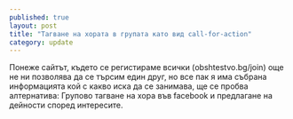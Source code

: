 ```yaml
---
published: true
layout: post
title: "Тагване на хората в групата като вид call-for-action"
category: update
---
```


Понеже сайтът, където се регистираме всички (obshtestvo.bg/join) още не ни позволява да се търсим един друг, но все пак я има събрана информацията кой с какво иска да се занимава, ще се пробва алтернатива: Групово тагване на хора във facebook и предлагане на дейности според интересите.
